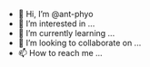 - 👋 Hi, I’m @ant-phyo
- 👀 I’m interested in ...
- 🌱 I’m currently learning ...
- 💞️ I’m looking to collaborate on ...
- 📫 How to reach me ...

<!---
ant-phyo/ant-phyo is a ✨ special ✨ repository because its `README.md` (this file) appears on your GitHub profile.
You can click the Preview link to take a look at your changes.
--->
